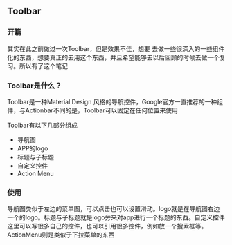## Toolbar

### 开篇

其实在此之前做过一次Toolbar，但是效果不佳，想要 去做一些很深入的一些组件化的东西，想要真正的去用这个东西，并且希望能够去以后回顾的时候去做一个复习。所以有了这个笔记

### Toolbar是什么？

Toolbar是一种Material Design 风格的导航控件，Google官方一直推荐的一种组件，与Actionbar不同的是，Toolbar可以固定在任何位置来使用

Toolbar有以下几部分组成

* 导航图
* APP的logo
* 标题与子标题
* 自定义控件
* Action Menu

### 使用

导航图类似于左边的菜单图，可以点击也可以设置滑动。logo就是在导航图右边一个的logo。标题与子标题就是logo旁来对app进行一个标题的东西。自定义控件这里可以写很多自己的控件，也可以引用很多控件，例如放一个搜索框等。ActionMenu则是类似于下拉菜单的东西

